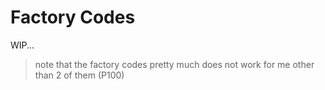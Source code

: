 # Factory Codes

WIP...

> note that the factory codes pretty much does not work for me other than 2 of them (P100)
